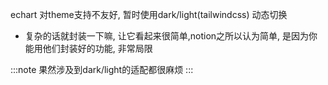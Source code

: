 echart 对theme支持不友好, 暂时使用dark/light(tailwindcss) 动态切换

* 复杂的话就封装一下嘛, 让它看起来很简单,notion之所以认为简单, 是因为你能用他们封装好的功能, 非常局限

:::note
果然涉及到dark/light的适配都很麻烦
:::